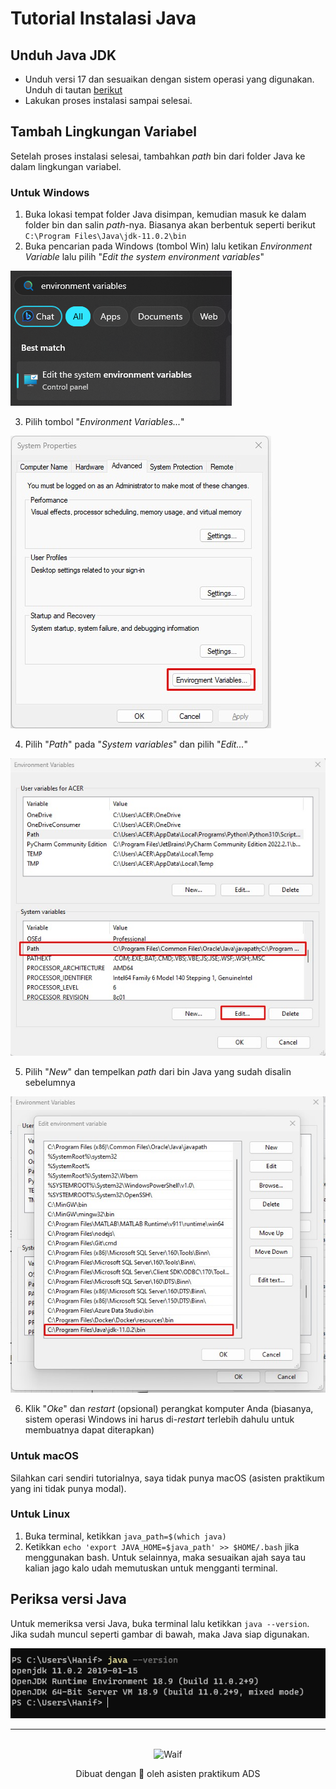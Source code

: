 # Tutorial Instalasi Java

## Unduh Java JDK
- Unduh versi 17 dan sesuaikan dengan sistem operasi yang digunakan. 
Unduh di tautan [berikut](https://www.oracle.com/java/technologies/downloads/)
- Lakukan proses instalasi sampai selesai.

## Tambah Lingkungan Variabel
Setelah proses instalasi selesai, tambahkan *path* bin dari folder Java ke dalam lingkungan variabel.
### Untuk Windows
1. Buka lokasi tempat folder Java disimpan, kemudian masuk ke dalam folder bin dan salin *path*-nya. Biasanya akan berbentuk seperti berikut
`C:\Program Files\Java\jdk-11.0.2\bin`
2. Buka pencarian pada Windows (tombol Win) lalu ketikan *Environment Variable* lalu pilih "*Edit the system environment variables*"

![](./img/1.png)

3. Pilih tombol "*Environment Variables...*"

![](./img/2.jpg)

4. Pilih "*Path*" pada "*System variables*" dan pilih "*Edit...*"

![](./img/3.jpg)

5. Pilih "*New*" dan tempelkan *path* dari bin Java yang sudah disalin sebelumnya

![](./img/4.jpg)

6. Klik "*Oke*" dan *restart* (opsional) perangkat komputer Anda (biasanya, sistem operasi Windows ini harus di-*restart* terlebih dahulu untuk membuatnya dapat diterapkan)

### Untuk macOS
Silahkan cari sendiri tutorialnya, saya tidak punya macOS (asisten praktikum yang ini tidak punya modal).

### Untuk Linux
1. Buka terminal, ketikkan `java_path=$(which java)`
2. Ketikkan `echo 'export JAVA_HOME=$java_path' >> $HOME/.bash` jika menggunakan bash. Untuk selainnya, maka sesuaikan ajah saya tau kalian jago kalo udah memutuskan untuk mengganti terminal.

## Periksa versi Java
Untuk memeriksa versi Java, buka terminal lalu ketikkan `java --version`. Jika sudah muncul seperti gambar di bawah, maka Java siap digunakan.

![](./img/5.png)

---
<br>
<div align="center">
    <img src="https://project-imas.wiki/images/8/81/Kyoko_SS_SSR6%2B.png" alt="Waif" width="400" />
  <br />
  <p>
    Dibuat dengan 🫶 oleh asisten praktikum ADS
  </p>
</div>
